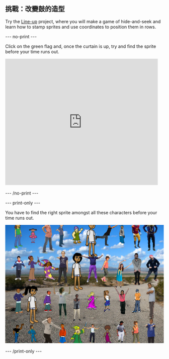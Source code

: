 ## 挑戰：改變鼓的造型

Try the [Line-up](https://projects.raspberrypi.org/en/projects/lineup?utm_source=pathway&utm_medium=whatnext&utm_campaign=projects) project, where you will make a game of hide-and-seek and learn how to stamp sprites and use coordinates to position them in rows.

\--- no-print \---

Click on the green flag and, once the curtain is up, try and find the sprite before your time runs out.

<div class="scratch-preview">
  <iframe allowtransparency="true" width="485" height="402" src="https://scratch.mit.edu/projects/embed/259020474/?autostart=false" frameborder="0" scrolling="no"></iframe>
</div>

\--- /no-print \---

\--- print-only \---

You have to find the right sprite amongst all these characters before your time runs out.

![showcase](images/lineup-showcase.png)

\--- /print-only \---